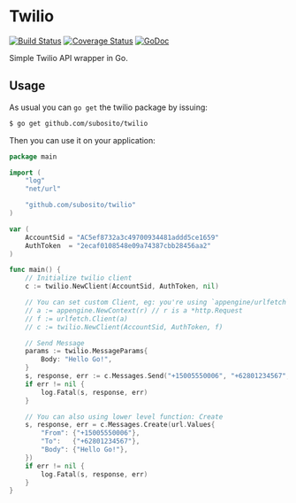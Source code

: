 # Twilio

[![Build Status](https://drone.io/github.com/subosito/twilio/status.png)](https://drone.io/github.com/subosito/twilio/latest)
[![Coverage Status](https://coveralls.io/repos/subosito/twilio/badge.png?branch=master)](https://coveralls.io/r/subosito/twilio?branch=master)
[![GoDoc](https://godoc.org/github.com/subosito/twilio?status.svg)](https://godoc.org/github.com/subosito/twilio)

Simple Twilio API wrapper in Go.

## Usage

As usual you can `go get` the twilio package by issuing:

```bash
$ go get github.com/subosito/twilio
```

Then you can use it on your application:

```go
package main

import (
	"log"
	"net/url"

	"github.com/subosito/twilio"
)

var (
	AccountSid = "AC5ef8732a3c49700934481addd5ce1659"
	AuthToken  = "2ecaf0108548e09a74387cbb28456aa2"
)

func main() {
	// Initialize twilio client
	c := twilio.NewClient(AccountSid, AuthToken, nil)

	// You can set custom Client, eg: you're using `appengine/urlfetch` on Google's appengine
	// a := appengine.NewContext(r) // r is a *http.Request
	// f := urlfetch.Client(a)
	// c := twilio.NewClient(AccountSid, AuthToken, f)

	// Send Message
	params := twilio.MessageParams{
		Body: "Hello Go!",
	}
	s, response, err := c.Messages.Send("+15005550006", "+62801234567", params)
	if err != nil {
		log.Fatal(s, response, err)
	}

	// You can also using lower level function: Create
	s, response, err = c.Messages.Create(url.Values{
		"From": {"+15005550006"},
		"To":   {"+62801234567"},
		"Body": {"Hello Go!"},
	})
	if err != nil {
		log.Fatal(s, response, err)
	}
}
```
